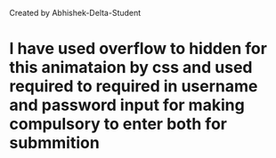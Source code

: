 Created by Abhishek-Delta-Student
# I have used overflow to hidden for this animataion by css and used required to required in username and password input for making compulsory to enter both for submmition
